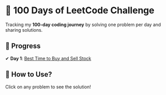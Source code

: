 # 🚀 100 Days of LeetCode Challenge  

Tracking my **100-day coding journey** by solving one problem per day and sharing solutions.  

## 📅 Progress  
✔ **Day 1**: [Best Time to Buy and Sell Stock](Best_Time_to_Buy_and_Sell_Stock_01_solution.cpp) 

## 📌 How to Use?  
Click on any problem to see the solution!
